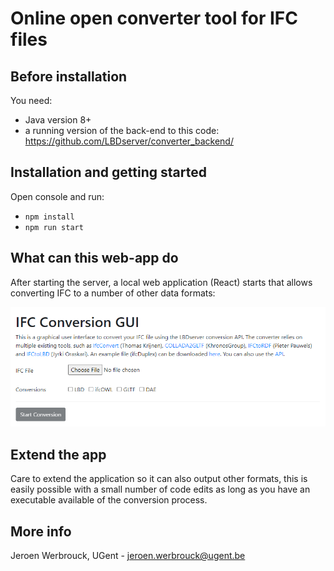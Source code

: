 # Online open converter tool for IFC files

## Before installation
You need:
- Java version 8+
- a running version of the back-end to this code: https://github.com/LBDserver/converter_backend/

## Installation and getting started
Open console and run:
- `npm install`
- `npm run start`

## What can this web-app do
After starting the server, a local web application (React) starts that allows converting IFC to a number of other data formats:

![interface](img/interface.png "Interface of LBD converter tool")

## Extend the app
Care to extend the application so it can also output other formats, this is easily possible with a small number of code edits as long as you have an executable available of the conversion process.

## More info
Jeroen Werbrouck, UGent - jeroen.werbrouck@ugent.be
